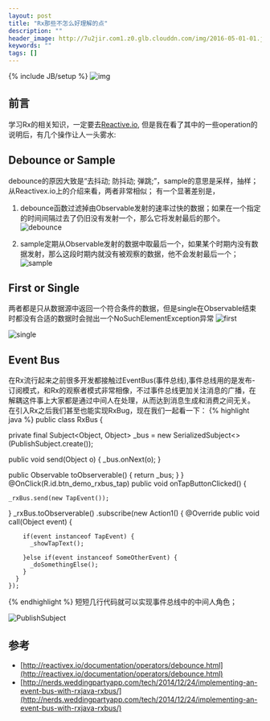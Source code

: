 ```yaml
---
layout: post
title: "Rx那些不怎么好理解的点"
description: ""
header_image: http://7u2jir.com1.z0.glb.clouddn.com/img/2016-05-01-01.jpg
keywords: ""
tags: []
---
```

{% include JB/setup %}
![img](http://7u2jir.com1.z0.glb.clouddn.com/img/2016-05-01-01.jpg)

## 前言
学习Rx的相关知识，一定要去[Reactive.io](http://reactivex.io/documentation/operators/debounce.html), 但是我在看了其中的一些operation的说明后，有几个操作让人一头雾水:

## Debounce or Sample
debounce的原因大致是“去抖动; 防抖动; 弹跳;”，sample的意思是采样，抽样；从Reactivex.io上的介绍来看，两者非常相似；
有一个显著差别是，
	
1. debounce函数过滤掉由Observable发射的速率过快的数据；如果在一个指定的时间间隔过去了仍旧没有发射一个，那么它将发射最后的那个。
![debounce](http://reactivex.io/documentation/operators/images/debounce.png)

2. sample定期从Observable发射的数据中取最后一个，如果某个时期内没有数据发射，那么这段时期内就没有被观察的数据，他不会发射最后一个；
![sample](http://reactivex.io/documentation/operators/images/sample.png)


## First or Single
两者都是只从数据源中返回一个符合条件的数据，但是single在Observable结束时都没有合适的数据时会抛出一个NoSuchElementException异常
![first](http://reactivex.io/documentation/operators/images/first.png)

![single](http://reactivex.io/documentation/operators/images/single.png)


## Event Bus
在Rx流行起来之前很多开发都接触过EventBus(事件总线),事件总线用的是发布-订阅模式，和Rx的观察者模式非常相像，不过事件总线更加关注消息的广播，在解耦这件事上大家都是通过中间人在处理，从而达到消息生成和消费之间无关。  
在引入Rx之后我们甚至也能实现RxBug，现在我们一起看一下：
{% highlight java %}
public class RxBus {

  private final Subject<Object, Object> _bus = new SerializedSubject<>(PublishSubject.create());

  public void send(Object o) {
    _bus.onNext(o);
  }

  public Observable<Object> toObserverable() {
    return _bus;
  }
}
@OnClick(R.id.btn_demo_rxbus_tap)
public void onTapButtonClicked() {

    _rxBus.send(new TapEvent());
}
_rxBus.toObserverable()
    .subscribe(new Action1<Object>() {
      @Override
      public void call(Object event) {

        if(event instanceof TapEvent) {
          _showTapText();

        }else if(event instanceof SomeOtherEvent) {
          _doSomethingElse();
        }
      }
    });
{% endhighlight %}
短短几行代码就可以实现事件总线中的中间人角色；

![PublishSubject](https://raw.github.com/wiki/ReactiveX/RxJava/images/rx-operators/S.PublishSubject.png)

## 参考
* [http://reactivex.io/documentation/operators/debounce.html](http://reactivex.io/documentation/operators/debounce.html)
* [http://nerds.weddingpartyapp.com/tech/2014/12/24/implementing-an-event-bus-with-rxjava-rxbus/](http://nerds.weddingpartyapp.com/tech/2014/12/24/implementing-an-event-bus-with-rxjava-rxbus/)
